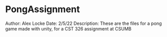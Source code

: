 # PongAssignment

Author: Alex Locke
Date: 2/5/22
Description: These are the files for a pong game made with unity, for a CST 326 assignment at CSUMB
